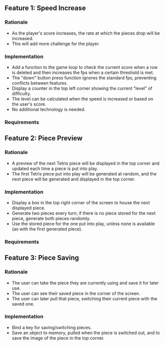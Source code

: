 ## Feature 1: Speed Increase

### Rationale
- As the player's score increases, the rate at which the pieces drop will be increased.
- This will add more challenge for the player.

### Implementation
- Add a function to the game loop to check the current score when a row is deleted and then increases the fps when a certain threshold is met.
- The "down" button press function ignores the standard fps, preventing conflicts between features.
- Display a counter in the top left corner showing the current "level" of difficulty.
- The level can be calculated when the speed is increased or based on the user's score.
- No additional technology is needed.

### Requirements

## Feature 2: Piece Preview

### Rationale
- A preview of the next Tetris piece will be displayed in the top corner and updated each time a piece is put into play.
- The first Tetris piece put into play will be generated at random, and the next piece will be generated and displayed in the top corner.

### Implementation
- Display a box in the top right corner of the screen to house the next displayed piece.
- Generate two pieces every turn; if there is no piece stored for the next piece, generate both pieces randomly.
- Use the stored piece for the one put into play, unless none is available (as with the first generated piece).

### Requirements

## Feature 3: Piece Saving

### Rationale
- The user can take the piece they are currently using and save it for later use.
- The user can see their saved piece in the corner of the screen.
- The user can later pull that piece, switching their current piece with the saved one.

### Implementation
- Bind a key for saving/switching pieces.
- Save an object to memory, pulled when the piece is switched out, and to save the image of the piece in the top corner.
